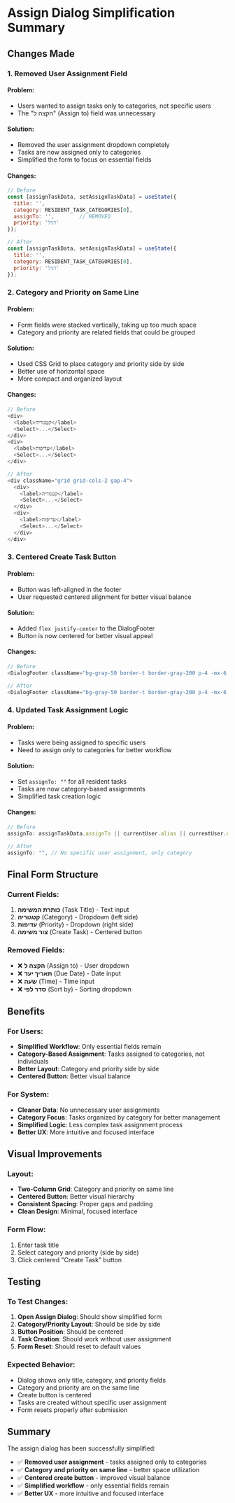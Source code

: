 # Assign Dialog Simplification Summary

## Changes Made

### 1. Removed User Assignment Field

#### Problem:
- Users wanted to assign tasks only to categories, not specific users
- The "הקצה ל" (Assign to) field was unnecessary

#### Solution:
- Removed the user assignment dropdown completely
- Tasks are now assigned only to categories
- Simplified the form to focus on essential fields

#### Changes:
```javascript
// Before
const [assignTaskData, setAssignTaskData] = useState({
  title: '',
  category: RESIDENT_TASK_CATEGORIES[0],
  assignTo: '',        // REMOVED
  priority: 'רגיל'
});

// After
const [assignTaskData, setAssignTaskData] = useState({
  title: '',
  category: RESIDENT_TASK_CATEGORIES[0],
  priority: 'רגיל'
});
```

### 2. Category and Priority on Same Line

#### Problem:
- Form fields were stacked vertically, taking up too much space
- Category and priority are related fields that could be grouped

#### Solution:
- Used CSS Grid to place category and priority side by side
- Better use of horizontal space
- More compact and organized layout

#### Changes:
```javascript
// Before
<div>
  <label>קטגוריה</label>
  <Select>...</Select>
</div>
<div>
  <label>עדיפות</label>
  <Select>...</Select>
</div>

// After
<div className="grid grid-cols-2 gap-4">
  <div>
    <label>קטגוריה</label>
    <Select>...</Select>
  </div>
  <div>
    <label>עדיפות</label>
    <Select>...</Select>
  </div>
</div>
```

### 3. Centered Create Task Button

#### Problem:
- Button was left-aligned in the footer
- User requested centered alignment for better visual balance

#### Solution:
- Added `flex justify-center` to the DialogFooter
- Button is now centered for better visual appeal

#### Changes:
```javascript
// Before
<DialogFooter className="bg-gray-50 border-t border-gray-200 p-4 -mx-6 -mb-6 mt-6">

// After
<DialogFooter className="bg-gray-50 border-t border-gray-200 p-4 -mx-6 -mb-6 mt-6 flex justify-center">
```

### 4. Updated Task Assignment Logic

#### Problem:
- Tasks were being assigned to specific users
- Need to assign only to categories for better workflow

#### Solution:
- Set `assignTo: ""` for all resident tasks
- Tasks are now category-based assignments
- Simplified task creation logic

#### Changes:
```javascript
// Before
assignTo: assignTaskData.assignTo || currentUser.alias || currentUser.email,

// After
assignTo: "", // No specific user assignment, only category
```

## Final Form Structure

### Current Fields:
1. **כותרת המשימה** (Task Title) - Text input
2. **קטגוריה** (Category) - Dropdown (left side)
3. **עדיפות** (Priority) - Dropdown (right side)
4. **צור משימה** (Create Task) - Centered button

### Removed Fields:
- ❌ **הקצה ל** (Assign to) - User dropdown
- ❌ **תאריך יעד** (Due Date) - Date input
- ❌ **שעה** (Time) - Time input
- ❌ **סדר לפי** (Sort by) - Sorting dropdown

## Benefits

### For Users:
- **Simplified Workflow**: Only essential fields remain
- **Category-Based Assignment**: Tasks assigned to categories, not individuals
- **Better Layout**: Category and priority side by side
- **Centered Button**: Better visual balance

### For System:
- **Cleaner Data**: No unnecessary user assignments
- **Category Focus**: Tasks organized by category for better management
- **Simplified Logic**: Less complex task assignment process
- **Better UX**: More intuitive and focused interface

## Visual Improvements

### Layout:
- **Two-Column Grid**: Category and priority on same line
- **Centered Button**: Better visual hierarchy
- **Consistent Spacing**: Proper gaps and padding
- **Clean Design**: Minimal, focused interface

### Form Flow:
1. Enter task title
2. Select category and priority (side by side)
3. Click centered "Create Task" button

## Testing

### To Test Changes:
1. **Open Assign Dialog**: Should show simplified form
2. **Category/Priority Layout**: Should be side by side
3. **Button Position**: Should be centered
4. **Task Creation**: Should work without user assignment
5. **Form Reset**: Should reset to default values

### Expected Behavior:
- Dialog shows only title, category, and priority fields
- Category and priority are on the same line
- Create button is centered
- Tasks are created without specific user assignment
- Form resets properly after submission

## Summary

The assign dialog has been successfully simplified:
- ✅ **Removed user assignment** - tasks assigned only to categories
- ✅ **Category and priority on same line** - better space utilization
- ✅ **Centered create button** - improved visual balance
- ✅ **Simplified workflow** - only essential fields remain
- ✅ **Better UX** - more intuitive and focused interface 